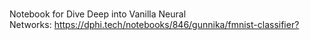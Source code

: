 <p><br />
Notebook for Dive Deep into Vanilla Neural Networks:&nbsp;<a href="https://dphi.tech/notebooks/846/gunnika/fmnist-classifier?" target="_blank">https://dphi.tech/notebooks/846/gunnika/fmnist-classifier?</a></p>